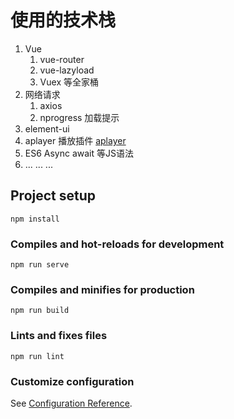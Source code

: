 



# 使用的技术栈
1. Vue 
   1. vue-router 
   2. vue-lazyload
   3. Vuex  等全家桶
2. 网络请求
   1. axios
   2. nprogress 加载提示
3. element-ui
4. aplayer 播放插件 [aplayer](https://aplayer.netlify.app/)
5. ES6 Async await 等JS语法
6. ... ... ...

## Project setup
```
npm install
```

### Compiles and hot-reloads for development
```
npm run serve
```

### Compiles and minifies for production
```
npm run build
```

### Lints and fixes files
```
npm run lint
```

### Customize configuration
See [Configuration Reference](https://cli.vuejs.org/config/).

